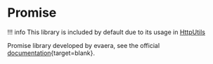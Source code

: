 # Promise

!!! info
    This library is included by default due to its usage in [HttpUtils]()

Promise library developed by evaera, see the official [documentation](https://eryn.io/roblox-lua-promise/){target=blank}.